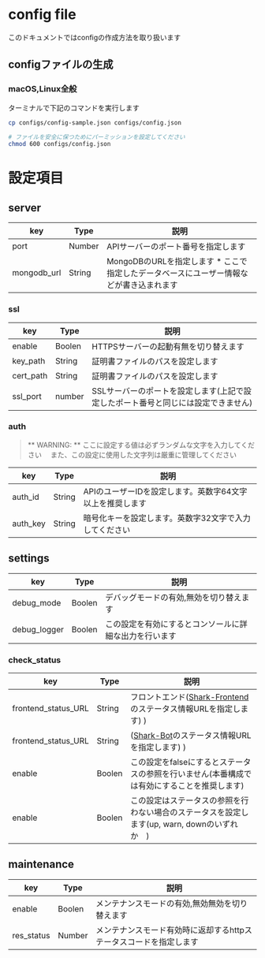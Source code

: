 # config file

このドキュメントではconfigの作成方法を取り扱います

## configファイルの生成

### macOS,Linux全般

ターミナルで下記のコマンドを実行します
```sh
cp configs/config-sample.json configs/config.json

# ファイルを安全に保つためにパーミッションを設定してください
chmod 600 configs/config.json
```

# 設定項目

## server

| key | Type | 説明 |
| ---- | ---- | ------ |
| port | Number | APIサーバーのポート番号を指定します |
| mongodb_url | String | MongoDBのURLを指定します * ここで指定したデータベースにユーザー情報などが書き込まれます |

### ssl

| key | Type | 説明 |
| ---- | ---- | ------ |
| enable | Boolen | HTTPSサーバーの起動有無を切り替えます |
| key_path | String | 証明書ファイルのパスを設定します |
| cert_path | String | 証明書ファイルのパスを設定します |
| ssl_port | number | SSLサーバーのポートを設定します(上記で設定したポート番号と同じには設定できません)|

### auth

> ** WARNING: ** ここに設定する値は必ずランダムな文字を入力してください
>　また、この設定に使用した文字列は厳重に管理してください

| key | Type | 説明 |
| ---- | ---- | ------ |
| auth_id | String | APIのユーザーIDを設定します。英数字64文字以上を推奨します |
| auth_key | String | 暗号化キーを設定します。英数字32文字で入力してください |


## settings

| key | Type | 説明 |
| ---- | ---- | ------ |
| debug_mode | Boolen | デバッグモードの有効,無効を切り替えます |
| debug_logger | Boolen | この設定を有効にするとコンソールに詳細な出力を行います |

### check_status

| key | Type | 説明 |
| ---- | ---- | ------ |
| frontend_status_URL | String | フロントエンド([Shark-Frontend](https://github.com/SharkDiscordBot/Shark-Frontend)のステータス情報URLを指定します) ) |
| frontend_status_URL | String | ([Shark-Bot](https://github.com/SharkDiscordBot/Shark-Bot)のステータス情報URLを指定します) ) |
| enable | Boolen | この設定をfalseにするとステータスの参照を行いません(本番構成では有効にすることを推奨します) |
| enable | Boolen | この設定はステータスの参照を行わない場合のステータスを設定します(up, warn, downのいずれか　) |

## maintenance

| key | Type | 説明 |
| ---- | ---- | ------ |
| enable | Boolen | メンテナンスモードの有効,無効無効を切り替えます |
| res_status | Number | メンテナンスモード有効時に返却するhttpステータスコードを指定します |
